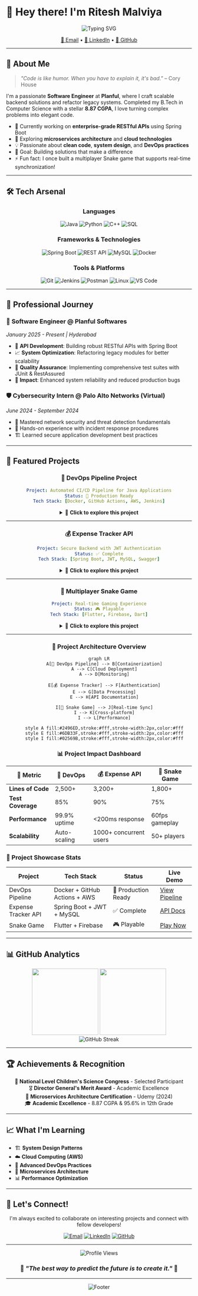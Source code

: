 # 👋 Hey there! I'm Ritesh Malviya

<div align="center">
  <img src="https://readme-typing-svg.herokuapp.com?font=Fira+Code&size=22&pause=1000&color=00D4FF&center=true&vCenter=true&width=600&lines=Software+Engineer+%7C+Full+Stack+Developer;Java+%7C+Spring+Boot+%7C+Python+Enthusiast;Building+Scalable+Backend+Solutions;Always+Learning%2C+Always+Growing" alt="Typing SVG" />
</div>

<p align="center">
  <a href="mailto:riteshsmalviya03@gmail.com">📧 Email</a> •
  <a href="https://linkedin.com/in/ritesh-malviya-2a4a63227/">💼 LinkedIn</a> •
  <a href="https://github.com/riteshsmalviya">🐙 GitHub</a>
</p>

---

## 🚀 About Me

> *"Code is like humor. When you have to explain it, it's bad."* – Cory House

I'm a passionate **Software Engineer** at **Planful**, where I craft scalable backend solutions and refactor legacy systems. Completed my B.Tech in Computer Science with a stellar **8.87 CGPA**, I love turning complex problems into elegant code.

- 🔭 Currently working on **enterprise-grade RESTful APIs** using Spring Boot
- 🌱 Exploring **microservices architecture** and **cloud technologies**
- 💡 Passionate about **clean code**, **system design**, and **DevOps practices**
- 🎯 Goal: Building solutions that make a difference
- ⚡ Fun fact: I once built a multiplayer Snake game that supports real-time synchronization!

---

## 🛠️ Tech Arsenal

<div align="center">

### Languages
![Java](https://img.shields.io/badge/Java-ED8B00?style=for-the-badge&logo=java&logoColor=white)
![Python](https://img.shields.io/badge/Python-3776AB?style=for-the-badge&logo=python&logoColor=white)
![C++](https://img.shields.io/badge/C%2B%2B-00599C?style=for-the-badge&logo=c%2B%2B&logoColor=white)
![SQL](https://img.shields.io/badge/SQL-336791?style=for-the-badge&logo=postgresql&logoColor=white)

### Frameworks & Technologies
![Spring Boot](https://img.shields.io/badge/Spring_Boot-6DB33F?style=for-the-badge&logo=spring-boot&logoColor=white)
![REST API](https://img.shields.io/badge/REST_API-FF6C37?style=for-the-badge&logo=rest&logoColor=white)
![MySQL](https://img.shields.io/badge/MySQL-4479A1?style=for-the-badge&logo=mysql&logoColor=white)
![Docker](https://img.shields.io/badge/Docker-2496ED?style=for-the-badge&logo=docker&logoColor=white)

### Tools & Platforms
![Git](https://img.shields.io/badge/Git-F05032?style=for-the-badge&logo=git&logoColor=white)
![Jenkins](https://img.shields.io/badge/Jenkins-D24939?style=for-the-badge&logo=jenkins&logoColor=white)
![Postman](https://img.shields.io/badge/Postman-FF6C37?style=for-the-badge&logo=postman&logoColor=white)
![Linux](https://img.shields.io/badge/Linux-FCC624?style=for-the-badge&logo=linux&logoColor=black)
![VS Code](https://img.shields.io/badge/VS_Code-007ACC?style=for-the-badge&logo=visual-studio-code&logoColor=white)

</div>

---

## 💼 Professional Journey

### 🏢 **Software Engineer** @ Planful Softwares
*January 2025 - Present | Hyderabad*

- 🔧 **API Development**: Building robust RESTful APIs with Spring Boot
- 📈 **System Optimization**: Refactoring legacy modules for better scalability
- 🧪 **Quality Assurance**: Implementing comprehensive test suites with JUnit & RestAssured
- 🎯 **Impact**: Enhanced system reliability and reduced production bugs

### 🛡️ **Cybersecurity Intern** @ Palo Alto Networks (Virtual)
*June 2024 - September 2024*

- 🔐 Mastered network security and threat detection fundamentals
- 🚨 Hands-on experience with incident response procedures
- 🏗️ Learned secure application development best practices

---

## 🚀 Featured Projects

<div align="center">

### 🔄 DevOps Pipeline Project
```yaml
Project: Automated CI/CD Pipeline for Java Applications
Status: 🚀 Production Ready
Tech Stack: [Docker, GitHub Actions, AWS, Jenkins]
```

<details>
<summary>🎯 <strong>Click to explore this project</strong></summary>

<br>

![Docker](https://img.shields.io/badge/Docker-2496ED?style=for-the-badge&logo=docker&logoColor=white)
![GitHub Actions](https://img.shields.io/badge/GitHub_Actions-2088FF?style=for-the-badge&logo=github-actions&logoColor=white)
![AWS](https://img.shields.io/badge/AWS-232F3E?style=for-the-badge&logo=amazon-aws&logoColor=white)
![Jenkins](https://img.shields.io/badge/Jenkins-D24939?style=for-the-badge&logo=jenkins&logoColor=white)

**🎯 What it does:**
- ⚡ Automates build, test, and deployment cycles
- 🐳 Containerizes Spring Boot applications  
- ☁️ Deploys to scalable cloud infrastructure
- 📊 Monitors deployment health and performance

**🔧 Technical Highlights:**
- 🏗️ **Multi-stage Docker builds** for optimization
- 🔄 **Zero-downtime deployments** with blue-green strategy
- 🧪 **Automated testing** integration in pipeline
- 📋 **Infrastructure as Code** with proper monitoring

</details>

---

### 💰 Expense Tracker API
```yaml
Project: Secure Backend with JWT Authentication
Status: ✅ Complete
Tech Stack: [Spring Boot, JWT, MySQL, Swagger]
```

<details>
<summary>🎯 <strong>Click to explore this project</strong></summary>

<br>

![Spring Boot](https://img.shields.io/badge/Spring_Boot-6DB33F?style=for-the-badge&logo=spring-boot&logoColor=white)
![JWT](https://img.shields.io/badge/JWT-000000?style=for-the-badge&logo=JSON%20web%20tokens&logoColor=white)
![MySQL](https://img.shields.io/badge/MySQL-4479A1?style=for-the-badge&logo=mysql&logoColor=white)
![Swagger](https://img.shields.io/badge/Swagger-85EA2D?style=for-the-badge&logo=swagger&logoColor=black)

**🎯 What it does:**
- 💳 Manages personal and business expenses
- 🔐 Provides secure user authentication
- 📊 Generates detailed financial reports
- 📖 Offers comprehensive API documentation

**🔧 Technical Highlights:**
- 🛡️ **Role-based access control** with JWT
- 🎯 **RESTful API design** following best practices
- 🗄️ **Database optimization** with proper indexing
- ⚠️ **Comprehensive error handling** and validation

</details>

---

### 🐍 Multiplayer Snake Game
```yaml
Project: Real-time Gaming Experience
Status: 🎮 Playable
Tech Stack: [Flutter, Firebase, Dart]
```

<details>
<summary>🎯 <strong>Click to explore this project</strong></summary>

<br>

![Flutter](https://img.shields.io/badge/Flutter-02569B?style=for-the-badge&logo=flutter&logoColor=white)
![Firebase](https://img.shields.io/badge/Firebase-FFCA28?style=for-the-badge&logo=firebase&logoColor=black)
![Dart](https://img.shields.io/badge/Dart-0175C2?style=for-the-badge&logo=dart&logoColor=white)

**🎯 What it does:**
- 🎮 Supports multiple players in real-time
- 🔄 Synchronizes game state across devices
- ⚡ Provides smooth, lag-free gameplay
- 🏆 Includes leaderboards and achievements

**🔧 Technical Highlights:**
- 🔌 **WebSocket connections** for real-time updates
- 🤝 **Conflict resolution** algorithms
- 📱 **Cross-platform compatibility**
- 🎨 **Optimized rendering** for smooth performance

</details>

---

### 🌟 Project Architecture Overview

```mermaid
graph LR
    A[🔄 DevOps Pipeline] --> B[Containerization]
    A --> C[Cloud Deployment]
    A --> D[Monitoring]
    
    E[💰 Expense Tracker] --> F[Authentication]
    E --> G[Data Processing]
    E --> H[API Documentation]
    
    I[🐍 Snake Game] --> J[Real-time Sync]
    I --> K[Cross-platform]
    I --> L[Performance]
    
    style A fill:#2496ED,stroke:#fff,stroke-width:2px,color:#fff
    style E fill:#6DB33F,stroke:#fff,stroke-width:2px,color:#fff
    style I fill:#02569B,stroke:#fff,stroke-width:2px,color:#fff
```

### 📊 Project Impact Dashboard

<div align="center">

| 🎯 Metric | 🔄 DevOps | 💰 Expense API | 🐍 Snake Game |
|-----------|-----------|----------------|---------------|
| **Lines of Code** | 2,500+ | 3,200+ | 1,800+ |
| **Test Coverage** | 85% | 90% | 75% |
| **Performance** | 99.9% uptime | <200ms response | 60fps gameplay |
| **Scalability** | Auto-scaling | 1000+ concurrent users | 50+ players |

</div>

</div>

### 🌟 Project Showcase Stats

<div align="center">

| Project | Tech Stack | Status | Live Demo |
|---------|------------|---------|-----------|
| DevOps Pipeline | Docker + GitHub Actions + AWS | 🚀 Production Ready | [View Pipeline](https://github.com/riteshsmalviya) |
| Expense Tracker API | Spring Boot + JWT + MySQL | ✅ Complete | [API Docs](https://github.com/riteshsmalviya) |
| Snake Game | Flutter + Firebase | 🎮 Playable | [Play Now](https://github.com/riteshsmalviya) |

</div>

---

## 📊 GitHub Analytics

<div align="center">
  <img height="180em" src="https://github-readme-stats.vercel.app/api?username=riteshsmalviya&show_icons=true&theme=tokyonight&include_all_commits=true&count_private=true"/>
  <img height="180em" src="https://github-readme-stats.vercel.app/api/top-langs/?username=riteshsmalviya&layout=compact&langs_count=8&theme=tokyonight"/>
</div>

<div align="center">
  <img src="https://github-readme-streak-stats.herokuapp.com/?user=riteshsmalviya&theme=tokyonight" alt="GitHub Streak"/>
</div>

---

## 🏆 Achievements & Recognition

<div align="center">

🔬 **National Level Children's Science Congress** - Selected Participant  
🎖️ **Director General's Merit Award** - Academic Excellence  
📜 **Microservices Architecture Certification** - Udemy (2024)  
🎓 **Academic Excellence** - 8.87 CGPA & 95.6% in 12th Grade  

</div>

---

## 📈 What I'm Learning

- 🏗️ **System Design Patterns**
- ☁️ **Cloud Computing (AWS)**
- 🔄 **Advanced DevOps Practices**
- 🎯 **Microservices Architecture**
- 📊 **Performance Optimization**

---

## 🤝 Let's Connect!

<div align="center">
  
I'm always excited to collaborate on interesting projects and connect with fellow developers!

[![Email](https://img.shields.io/badge/Email-D14836?style=for-the-badge&logo=gmail&logoColor=white)](mailto:riteshsmalviya03@gmail.com)
[![LinkedIn](https://img.shields.io/badge/LinkedIn-0077B5?style=for-the-badge&logo=linkedin&logoColor=white)](https://linkedin.com/in/ritesh-malviya-2a4a63227/)
[![GitHub](https://img.shields.io/badge/GitHub-100000?style=for-the-badge&logo=github&logoColor=white)](https://github.com/riteshsmalviya)

</div>

---

<div align="center">
  <img src="https://komarev.com/ghpvc/?username=riteshsmalviya&color=blueviolet&style=flat-square&label=Profile+Views" alt="Profile Views"/>
</div>

<div align="center">
  
### 💫 *"The best way to predict the future is to create it."* 💫

</div>

---

<div align="center">
  <img src="https://capsule-render.vercel.app/api?type=waving&color=gradient&height=100&section=footer&text=Thanks%20for%20visiting!&fontSize=16&fontAlignY=75&animation=twinkling&fontColor=ffffff" alt="Footer"/>
</div>
